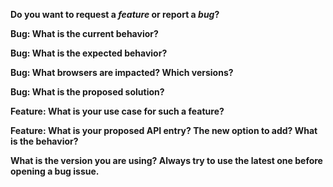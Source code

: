 <!--
  ***************************
  Thanks for participating in this project!

  This form is to report issues or new features.
  As for general questions like "How to hide results when the query is empty?",
  please search or post a question to our discourse forum: https://discourse.algolia.com/.

  In any case,
    - make sure you are using the latest version of the library;
    - do at least one search in current issues or questions, your question might already be answered;
    - do include details, screenshots when it's a visual issue, LogCat errors or stack trace otherwise;
  ***************************
-->

**Do you want to request a *feature* or report a *bug*?**

<!--
  ***************************
  If the current behavior is a bug, please provide all the steps to reproduce and a minimal
  code example or a repository on GitHub that we can test using gradle.

  If you are requesting a new feature, we need to understand WHY would you
  need this feature (your use case) or how you are limited with the current API.
  ***************************
-->

**Bug: What is the current behavior?**

**Bug: What is the expected behavior?**

**Bug: What browsers are impacted? Which versions?**

**Bug: What is the proposed solution?**

**Feature: What is your use case for such a feature?**

**Feature: What is your proposed API entry? The new option to add? What is the behavior?**

**What is the version you are using? Always try to use the latest one before opening a bug issue.**

<!-- Delete any HTML comment and non relevant questions -->

